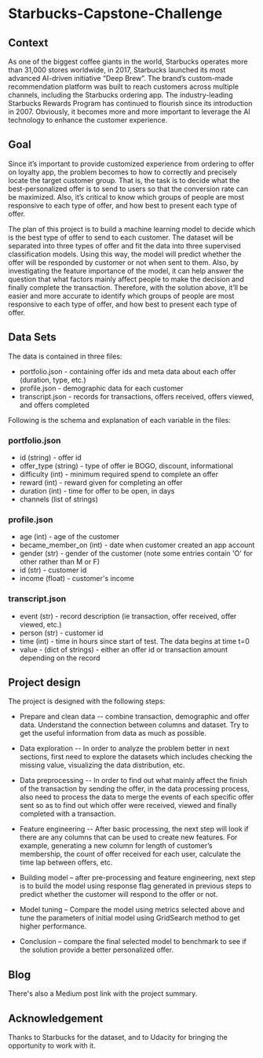 # Starbucks-Capstone-Challenge

## Context
As one of the biggest coffee giants in the world, Starbucks operates more than 31,000 stores worldwide, in 2017, Starbucks launched its most advanced AI-driven initiative “Deep Brew”. The brand’s custom-made recommendation platform was built to reach customers across multiple channels, including the Starbucks ordering app. The industry-leading Starbucks Rewards Program has continued to flourish since its introduction in 2007. Obviously, it becomes more and more important to leverage the AI technology to enhance the customer experience.

## Goal
Since it’s important to provide customized experience from ordering to offer on loyalty app, the problem becomes to how to correctly and precisely locate the target customer group. That is, the task is to decide what the best-personalized offer is to send to users so that the conversion rate can be maximized. Also, it’s critical to know which groups of people are most responsive to each type of offer, and how best to present each type of offer.

The plan of this project is to build a machine learning model to decide which is the best type of offer to send to each customer. The dataset will be separated into three types of offer and fit the data into three supervised classification models. Using this way, the model will predict whether the offer will be responded by customer or not when sent to them. Also, by investigating the feature importance of the model, it can help answer the question that what factors mainly affect people to make the decision and finally complete the transaction. Therefore, with the solution above, it’ll be easier and more accurate to identify which groups of people are most responsive to each type of offer, and how best to present each type of offer.

## Data Sets
The data is contained in three files:

- portfolio.json - containing offer ids and meta data about each offer (duration, type, etc.)
- profile.json - demographic data for each customer
- transcript.json - records for transactions, offers received, offers viewed, and offers completed

Following is the schema and explanation of each variable in the files:

### portfolio.json

- id (string) - offer id
- offer_type (string) - type of offer ie BOGO, discount, informational
- difficulty (int) - minimum required spend to complete an offer
- reward (int) - reward given for completing an offer
- duration (int) - time for offer to be open, in days
- channels (list of strings)

### profile.json

- age (int) - age of the customer
- became_member_on (int) - date when customer created an app account
- gender (str) - gender of the customer (note some entries contain 'O' for other rather than M or F)
- id (str) - customer id
- income (float) - customer's income

### transcript.json

- event (str) - record description (ie transaction, offer received, offer viewed, etc.)
- person (str) - customer id
- time (int) - time in hours since start of test. The data begins at time t=0
- value - (dict of strings) - either an offer id or transaction amount depending on the record

## Project design
The project is designed with the following steps:

- Prepare and clean data -- combine transaction, demographic and offer data. Understand the connection between columns and dataset. Try to get the useful information from data as much as possible.

- Data exploration -- In order to analyze the problem better in next sections, first need to explore the datasets which includes checking the missing value, visualizing the data distribution, etc.

- Data preprocessing -- In order to find out what mainly affect the finish of the transaction by sending the offer, in the data processing process, also need to process the data to merge the events of each specific offer sent so as to find out which offer were received, viewed and finally completed with a transaction.

- Feature engineering -- After basic processing, the next step will look if there are any columns that can be used to create new features. For example, generating a new column for length of customer’s membership, the count of offer received for each user, calculate the time lap between offers, etc.

- Building model – after pre-processing and feature engineering, next step is to build the model using response flag generated in previous steps to predict whether the customer will respond to the offer or not.

- Model tuning – Compare the model using metrics selected above and tune the parameters of initial model using GridSearch method to get higher performance.

- Conclusion – compare the final selected model to benchmark to see if the solution provide a better personalized offer. 

## Blog
There's also a Medium post link with the project summary.

## Acknowledgement
Thanks to Starbucks for the dataset, and to Udacity for bringing the opportunity to work with it.

